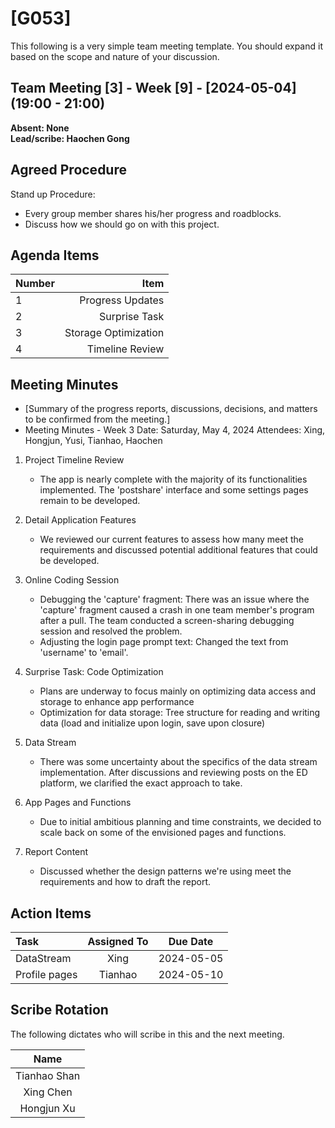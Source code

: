 # [G053]
This following is a very simple team meeting template. You should expand it based on the scope and nature of your discussion.

## Team Meeting [3] - Week [9] - [2024-05-04] (19:00 - 21:00)
**Absent: None**
<br>
**Lead/scribe: Haochen Gong**

## Agreed Procedure
Stand up Procedure: 
- Every group member shares his/her progress and roadblocks.
- Discuss how we should go on with this project.


## Agenda Items
| Number |                   Item |
|:-------|-----------------------:|
| 1      |       Progress Updates |
| 2      |          Surprise Task |
| 3      |   Storage Optimization |
| 4      |        Timeline Review |

## Meeting Minutes
- [Summary of the progress reports, discussions, decisions, and matters to be confirmed from the meeting.]
- Meeting Minutes - Week 3
  Date: Saturday, May 4, 2024
  Attendees: Xing, Hongjun, Yusi, Tianhao, Haochen
1. Project Timeline Review
   - The app is nearly complete with the majority of its functionalities implemented. The 'postshare' interface and some settings pages remain to be developed.


2. Detail Application Features
   - We reviewed our current features to assess how many meet the requirements and discussed potential additional features that could be developed.
   

3. Online Coding Session
   - Debugging the 'capture' fragment: There was an issue where the 'capture' fragment caused a crash in one team member's program after a pull. The team conducted a screen-sharing debugging session and resolved the problem.
   - Adjusting the login page prompt text: Changed the text from 'username' to 'email'.


4. Surprise Task: Code Optimization
    - Plans are underway to focus mainly on optimizing data access and storage to enhance app performance
    - Optimization for data storage: Tree structure for reading and writing data (load and initialize upon login, save upon closure)

5. Data Stream
    - There was some uncertainty about the specifics of the data stream implementation. After discussions and reviewing posts on the ED platform, we clarified the exact approach to take.

6. App Pages and Functions
    - Due to initial ambitious planning and time constraints, we decided to scale back on some of the envisioned pages and functions.

7. Report Content
    - Discussed whether the design patterns we're using meet the requirements and how to draft the report.





## Action Items
| Task          | Assigned To |  Due Date  |
|:--------------|:-----------:|:----------:|
| DataStream    |    Xing     | 2024-05-05 |
| Profile pages |   Tianhao   | 2024-05-10 |




## Scribe Rotation
The following dictates who will scribe in this and the next meeting.

|     Name    |
|:-----------:|
| Tianhao Shan |
|  Xing Chen  |
| Hongjun Xu  |
